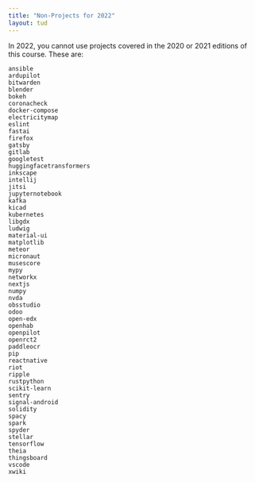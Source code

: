 ```yaml
---
title: "Non-Projects for 2022"
layout: tud
---
```


In 2022, you cannot use projects covered in the 2020 or 2021 editions of this course.
These are:


```
ansible
ardupilot
bitwarden
blender
bokeh
coronacheck
docker-compose
electricitymap
eslint
fastai
firefox
gatsby
gitlab
googletest
huggingfacetransformers
inkscape
intellij
jitsi
jupyternotebook
kafka
kicad
kubernetes
libgdx
ludwig
material-ui
matplotlib
meteor
micronaut
musescore
mypy
networkx
nextjs
numpy
nvda
obsstudio
odoo
open-edx
openhab
openpilot
openrct2
paddleocr
pip
reactnative
riot
ripple
rustpython
scikit-learn
sentry
signal-android
solidity
spacy
spark
spyder
stellar
tensorflow
theia
thingsboard
vscode
xwiki
```